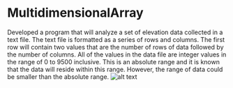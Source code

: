 # MultidimensionalArray
Developed a program that will analyze a set of elevation data collected in a text file. The text file is formatted as a series of rows and columns. The first row will contain two values that are the number of rows of data followed by the number of columns. All of the values in the data file are integer values in the range of 0 to 9500 inclusive. This is an absolute range and it is known that the data will reside within this range. However, the range of data could be smaller than the absolute range.
![alt text](http://url/to/img.png)
